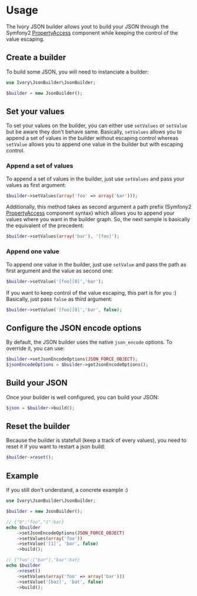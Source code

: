 # Usage

The Ivory JSON builder allows yout to build your JSON through the Symfony2
[PropertyAccess](http://symfony.com/doc/current/components/property_access/index.html) component while keeping the
control of the value escaping.

## Create a builder

To build some JSON, you will need to instanciate a builder:

``` php
use Ivory\JsonBuilder\JsonBuilder;

$builder = new JsonBuilder();
```

## Set your values

To set your values on the builder, you can either use `setValues` or `setValue` but be aware they don't behave same.
Basically, `setValues` allows you to append a set of values in the builder without escaping control whereas `setValue`
allows you to append one value in the builder but with escaping control.

### Append a set of values

To append a set of values in the builder, just use `setValues` and pass your values as first argument:

``` php
$builder->setValues(array('foo' => array('bar')));
```

Additionally, this method takes as second argument a path prefix (Symfony2
[PropertyAccess](http://symfony.com/doc/current/components/property_access/index.html) component syntax) which
allows you to append your values where you want in the builder graph. So, the next sample is basically the equivalent
of the precedent:

``` php
$builder->setValues(array('bar'), '[foo]');
```

### Append one value

To append one value in the builder, just use `setValue` and pass the path as first argument and the value as second one:

``` php
$builder->setValue('[foo][0]','bar');
```

If you want to keep control of the value escaping, this part is for you :) Basically, just pass `false` as third
argument:

``` php
$builder->setValue('[foo][0]','bar', false);
```

## Configure the JSON encode options

By default, the JSON builder uses the native `json_encode` options. To override it, you can use:

``` php
$builder->setJsonEncodeOptions(JSON_FORCE_OBJECT);
$jsonEncodeOptions = $builder->getJsonEncodeOptions();
```

## Build your JSON

Once your builder is well configured, you can build your JSON:

``` php
$json = $builder->build();
```

## Reset the builder

Because the builder is statefull (keep a track of every values), you need to reset it if you want to restart a json
build:

``` php
$builder->reset();
```

## Example

If you still don't understand, a concrete example :)

``` php
use Ivory\JsonBuilder\JsonBuilder;

$builder = new JsonBuilder();

// {"0":"foo","1":bar}
echo $builder
    ->setJsonEncodeOptions(JSON_FORCE_OBJECT)
    ->setValues(array('foo'))
    ->setValue('[1]', 'bar', false)
    ->build();

// {"foo":["bar"],"baz":bat}
echo $builder
    ->reset()
    ->setValues(array('foo' => array('bar')))
    ->setValue('[baz]', 'bat', false)
    ->build();
```
